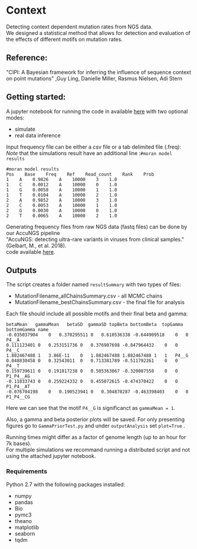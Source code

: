 # Context
Detecting context dependent mutation rates from NGS data.<br />
We designed a statistical method that allows for detection and 
evaluation of the effects of different motifs on mutation rates. 

## Reference:
"CIPI: A Bayesian framework for inferring the influence of sequence context on point mutations" ,Guy Ling,
Danielle Miller, Rasmus Nielsen, Adi Stern


## Getting started:
A jupyter notebook for running the code in available [here](RunContextAnalysis.ipynb) with two optional modes:
- simulate
- real data inference

Input frequency file can be either a csv file or a tab delimited file (.freq): <br />
*Note* that the simulations result have an additional line :`#moran model results`
```
#moran model results
Pos    Base    Freq    Ref    Read_count    Rank    Prob
1    A    0.9826    A    10000    3    1.0
1    C    0.0012    A    10000    0    1.0
1    G    0.0058    A    10000    1    1.0
1    T    0.0104    A    10000    2    1.0
2    A    0.9852    A    10000    3    1.0
2    C    0.0053    A    10000    1    1.0
2    G    0.0030    A    10000    0    1.0
2    T    0.0065    A    10000    2    1.0
```

Generating frequency files from raw NGS data (fastq files) can be done by our AccuNGS pipeline<br />
"AccuNGS: detecting ultra-rare variants in viruses from clinical samples." (Gelbart, M., et al. 2018).<br />
code available [here](https://github.com/SternLabTAU/AccuNGS).
## 

## Outputs
The script creates a folder named `resultSummary` with two types of files:
* MutationFilename_allChainsSummary.csv - all MCMC chains
* MutationFilename_bestChainsSummary.csv - the final file for analysis
 
 Each file should include all possible motifs and their final beta and gamma:
 
 ```
 betaMean	gammaMean	betaSD	gammaSD	topBeta	bottomBeta	topGamma	bottomGamma	name
-0.035037904	0	0.370295511	0	0.610536338	-0.644909518	0	0	P4__A
0.111123401	0	0.253151736	0	0.376907698	-0.847964432	0	0	P4__C
1.882467488	1	3.86E-11	0	1.882467488	1.882467488	1	1	P4__G
0.048830458	0	0.32543011	0	0.713381789	-0.511792261	0	0	P4__T
0.159739611	0	0.191817238	0	0.505363867	-0.320087558	0	0	P1_P4__AG
-0.11833743	0	0.259224332	0	0.455072615	-0.474370422	0	0	P1_P4__AT
-0.076704198	0	0.190523941	0	0.304878287	-0.463398403	0	0	P1_P4__CG
 ```
 
 Here we can see that the motif `P4__G` is significanct as `gammaMean = 1`.
 
Also, a gamma and beta posterior plots will be saved. For only presenting figures go to `GammaPriorTest.py` and under `outputAnalysis` set `plot=True` .<br />

Running times might differ as a factor of genome length (up to an hour for 7k bases).<br />
For multiple simulations we recommand running a distributed script and not using the attached jupyter notebook.

### Requirements
Python 2.7 with the following packages installed:
* numpy
* pandas
* Bio
* pymc3
* theano
* matplotlib
* seaborn
* tqdm






